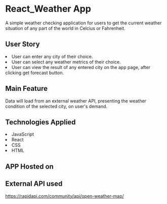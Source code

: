 #  React_Weather App

A simple weather checking application for users to get the current weather situation of any part of the world in Celcius or Fahrenheit.

## User Story

<li>User can enter any city of their choice.</li>
<li>User can select any weather metrics of their choice.</li>
<li>User can view the result of any entered city on the app page, after clicking get forecast button.</li>

## Main Feature

Data will load from an external weather API, presenting the weather condition of the selected city, on user's demand.

## Technologies Applied
<li>JavaScript</li>
<li>React</li>
<li>CSS</li>
<li>HTML</li>

## APP Hosted on

## External API used
https://rapidapi.com/community/api/open-weather-map/